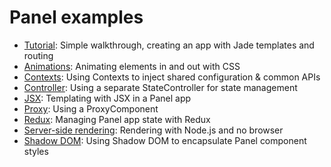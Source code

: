 # Panel examples

- [Tutorial](https://github.com/mixpanel/panel/blob/master/examples/tutorial): Simple walkthrough, creating an app with Jade templates and routing
- [Animations](https://github.com/mixpanel/panel/blob/master/examples/animations): Animating elements in and out with CSS
- [Contexts](https://github.com/mixpanel/panel/blob/master/examples/contexts): Using Contexts to inject shared configuration & common APIs
- [Controller](https://github.com/mixpanel/panel/blob/master/examples/controller): Using a separate StateController for state management
- [JSX](https://github.com/mixpanel/panel/blob/master/examples/jsx): Templating with JSX in a Panel app
- [Proxy](https://github.com/mixpanel/panel/blob/master/examples/proxy): Using a ProxyComponent
- [Redux](https://github.com/mixpanel/panel/blob/master/examples/redux): Managing Panel app state with Redux
- [Server-side rendering](https://github.com/mixpanel/panel/blob/master/examples/isorender): Rendering with Node.js and no browser
- [Shadow DOM](https://github.com/mixpanel/panel/blob/master/examples/shadow-dom): Using Shadow DOM to encapsulate Panel component styles
